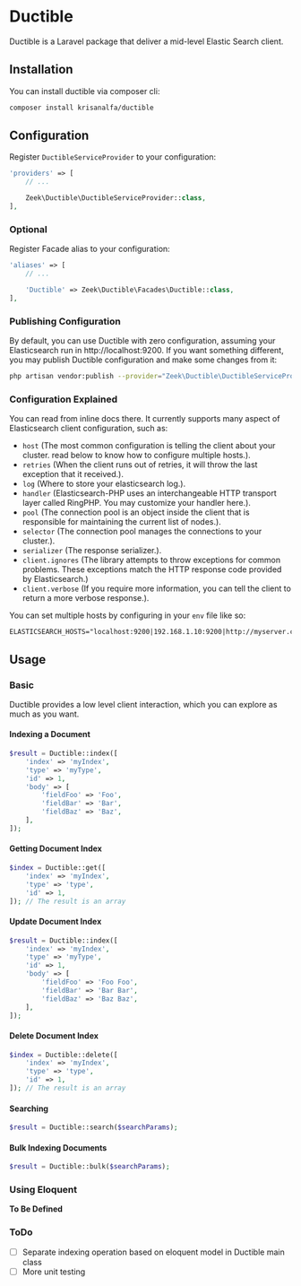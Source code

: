 # Ductible

Ductible is a Laravel package that deliver a mid-level Elastic Search client.

## Installation

You can install ductible via composer cli:

```sh
composer install krisanalfa/ductible
```

## Configuration

Register `DuctibleServiceProvider` to your configuration:

```php
'providers' => [
    // ...

    Zeek\Ductible\DuctibleServiceProvider::class,
],
```

### Optional

Register Facade alias to your configuration:

```php
'aliases' => [
    // ...

    'Ductible' => Zeek\Ductible\Facades\Ductible::class,
],
```

### Publishing Configuration

By default, you can use Ductible with zero configuration, assuming your Elasticsearch run in http://localhost:9200.
If you want something different, you may publish Ductible configuration and make some changes from it:

```sh
php artisan vendor:publish --provider="Zeek\Ductible\DuctibleServiceProvider"
```

### Configuration Explained

You can read from inline docs there. It currently supports many aspect of Elasticsearch client configuration, such as:

- `host` (The most common configuration is telling the client about your cluster. read below to know how to configure multiple hosts.).
- `retries` (When the client runs out of retries, it will throw the last exception that it received.).
- `log` (Where to store your elasticsearch log.).
- `handler` (Elasticsearch-PHP uses an interchangeable HTTP transport layer called RingPHP. You may customize your handler here.).
- `pool` (The connection pool is an object inside the client that is responsible for maintaining the current list of nodes.).
- `selector` (The connection pool manages the connections to your cluster.).
- `serializer` (The response serializer.).
- `client.ignores` (The library attempts to throw exceptions for common problems. These exceptions match the HTTP response code provided by Elasticsearch.)
- `client.verbose` (If you require more information, you can tell the client to return a more verbose response.).

You can set multiple hosts by configuring in your `env` file like so:

```
ELASTICSEARCH_HOSTS="localhost:9200|192.168.1.10:9200|http://myserver.com:9200"
```

## Usage

### Basic

Ductible provides a low level client interaction, which you can explore as much as you want.

#### Indexing a Document

```php
$result = Ductible::index([
    'index' => 'myIndex',
    'type' => 'myType',
    'id' => 1,
    'body' => [
        'fieldFoo' => 'Foo',
        'fieldBar' => 'Bar',
        'fieldBaz' => 'Baz',
    ],
]);
```

#### Getting Document Index

```php
$index = Ductible::get([
    'index' => 'myIndex',
    'type' => 'type',
    'id' => 1,
]); // The result is an array
```

#### Update Document Index

```php
$result = Ductible::index([
    'index' => 'myIndex',
    'type' => 'myType',
    'id' => 1,
    'body' => [
        'fieldFoo' => 'Foo Foo',
        'fieldBar' => 'Bar Bar',
        'fieldBaz' => 'Baz Baz',
    ],
]);
```

#### Delete Document Index

```php
$index = Ductible::delete([
    'index' => 'myIndex',
    'type' => 'type',
    'id' => 1,
]); // The result is an array
```

#### Searching

```php
$result = Ductible::search($searchParams);
```

#### Bulk Indexing Documents

```php
$result = Ductible::bulk($searchParams);
```

### Using Eloquent

**To Be Defined**

### ToDo

- [ ] Separate indexing operation based on eloquent model in Ductible main class
- [ ] More unit testing

